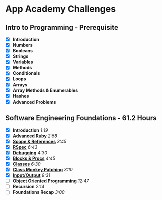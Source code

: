 # App Academy Challenges

## Intro to Programming - Prerequisite
- [x] **Introduction**
- [x] **Numbers**
- [x] **Booleans**
- [x] **Strings**
- [x] **Variables**
- [x] **Methods**
- [x] **Conditionals**
- [x] **Loops**
- [x] **Arrays**
- [x] **Array Methods & Enumerables**
- [x] **Hashes**
- [x] **Advanced Problems**

## Software Engineering Foundations - 61.2 Hours
- [x] **Introduction** *1:19*
- [x] [**Advanced Ruby**](software_engineering_foundations/advanced_ruby/) *2:58*
- [x] [**Scope & References**](software_engineering_foundations/scope_and_references/) *3:45*
- [x] [**RSpec**](software_engineering_foundations/rspec/) *6:43*
- [x] [**Debugging**](software_engineering_foundations/debugging) *4:30*
- [x] [**Blocks & Procs**](software_engineering_foundations/blocks_and_procs/) *4:45*
- [x] [**Classes**](software_engineering_foundations/classes/) *6:30*
- [x] [**Class Monkey Patching**](software_engineering_foundations/class_monkey_patching/) *3:10*
- [x] [**Input/Output**](software_engineering_foundations/input_output/) *9:31*
- [ ] [**Object Oriented Programming**](software_engineering_foundations/object_oriented_programming/) *12:47*
- [ ] **Recursion** *2:14*
- [ ] **Foundations Recap** *3:00*
